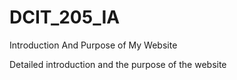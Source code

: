 # DCIT_205_IA

Introduction And Purpose of My Website

Detailed introduction and the purpose of the website

